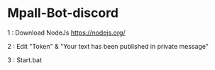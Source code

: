 # Mpall-Bot-discord

1 : Download NodeJs 
https://nodejs.org/

2 : Edit "Token" & "Your text has been published in private message"

3 : Start.bat
